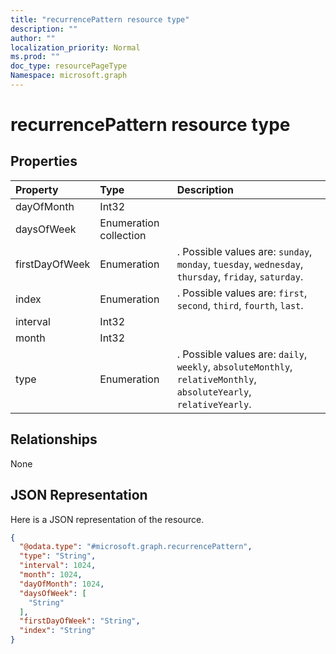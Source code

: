 ```yaml
---
title: "recurrencePattern resource type"
description: ""
author: ""
localization_priority: Normal
ms.prod: ""
doc_type: resourcePageType
Namespace: microsoft.graph
---
```



# recurrencePattern resource type



## Properties
|Property|Type|Description|
|:---|:---|:---|
|dayOfMonth|Int32||
|daysOfWeek|Enumeration collection||
|firstDayOfWeek|Enumeration|. Possible values are: `sunday`, `monday`, `tuesday`, `wednesday`, `thursday`, `friday`, `saturday`.|
|index|Enumeration|. Possible values are: `first`, `second`, `third`, `fourth`, `last`.|
|interval|Int32||
|month|Int32||
|type|Enumeration|. Possible values are: `daily`, `weekly`, `absoluteMonthly`, `relativeMonthly`, `absoluteYearly`, `relativeYearly`.|

## Relationships
None

## JSON Representation
Here is a JSON representation of the resource.
<!-- {
  "blockType": "resource",
  "@odata.type": "microsoft.graph.recurrencePattern"
}
-->
``` json
{
  "@odata.type": "#microsoft.graph.recurrencePattern",
  "type": "String",
  "interval": 1024,
  "month": 1024,
  "dayOfMonth": 1024,
  "daysOfWeek": [
    "String"
  ],
  "firstDayOfWeek": "String",
  "index": "String"
}
```

